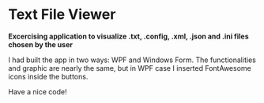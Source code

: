 # Text File Viewer

**Excercising application to visualize .txt, .config, .xml, .json and .ini files chosen by the user**

I had built the app in two ways: WPF and Windows Form. The functionalities and graphic are nearly the same, but in WPF case I inserted FontAwesome icons inside the buttons.

Have a nice code!
